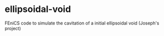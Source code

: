 # ellipsoidal-void
FEniCS code to simulate the cavitation of a initial ellipsoidal void (Joseph's project)
